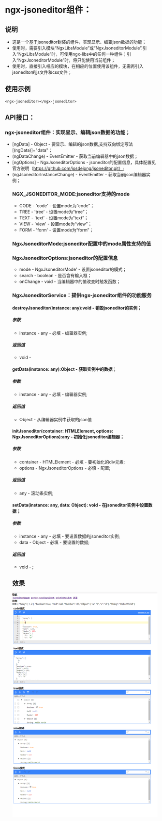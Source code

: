 # ngx-jsoneditor组件：
## 说明
- 这是一个基于jsoneditor封装的组件，实现显示、编辑json数据的功能；
- 使用时，需要引入模块“NgxLibsModule”或“NgxJsoneditorModule”.引入“NgxLibsModule”时，可使用ngx-libs中的任何一种组件；引入“NgxJsoneditorModule”时，将只能使用当前组件；
- 使用时，直接引入相应的模块，在相应的位置使用该组件，无需再引入jsoneditor的js文件和css文件；

## 使用示例
`<ngx-jsoneditor></ngx-jsoneditor>`

## API接口：
### ngx-jsoneditor组件：实现显示、编辑json数据的功能；
- [ngData] - Object - 要显示、编辑的json数据,支持双向绑定写法[(ngData)]="data"；
- (ngDataChange) - EventEmitter<Object> - 获取当前编辑器中的json数据；
- [ngOptions] - NgxJsoneditorOptions - jsoneditor的配置信息，具体配置见官方说明（https://github.com/josdejong/jsoneditor.git）;
- (ngJsoneditorInstanceChange) - EventEmitter<Object> - 获取当前json编辑器实例；
### NGX_JSONEDITOR_MODE:jsoneditor支持的mode
- CODE - 'code' - 设置mode为“code”；
- TREE - 'tree' - 设置mode为“tree”；
- TEXT - 'text' - 设置mode为“text”；
- VIEW - 'view' - 设置mode为“view”；
- FORM - 'form' - 设置mode为“form”；
### NgxJsoneditorMode:jsoneditor配置中的mode属性支持的值
### NgxJsoneditorOptions:jsoneditor的配置信息
- mode - NgxJsoneditorMode' - 设置jsoneditor的模式；
- search - boolean - 是否含有输入框；
- onChange - void - 当编辑器中的值改变时触发函数；
### NgxJsoneditorService：提供ngx-jsoneditor组件的功能服务
#### destroyJsoneditor(instance: any):void - 销毁jsoneditor的实例；
##### 参数
- instance - any - 必填 - 编辑器实例;
##### 返回值
- void - 
#### getData(instance: any):Object - 获取实例中的数据；
##### 参数
- instance - any - 必填 - 编辑器实例;
##### 返回值
- Object - 从编辑器实例中获取的json值
#### initJsoneditor(container: HTMLElement, options: NgxJsoneditorOptions):any - 初始化jsoneditor编辑器；
##### 参数
- container - HTMLElement - 必填 - 要初始化的div元素;
- options - NgxJsoneditorOptions - 必填 - 配置;
##### 返回值
- any - 滚动条实例;
#### setData(instance: any, data: Object): void - 在jsoneditor实例中设置数据；
##### 参数
- instance - any - 必填 - 要设置数据的jsoneditor实例;
- data - Object - 必填 - 要设置的数据;
##### 返回值
- void - ;

## 效果
![Image text](/src/assets/app/modules/jsoneditor-demo/img/effect.png)